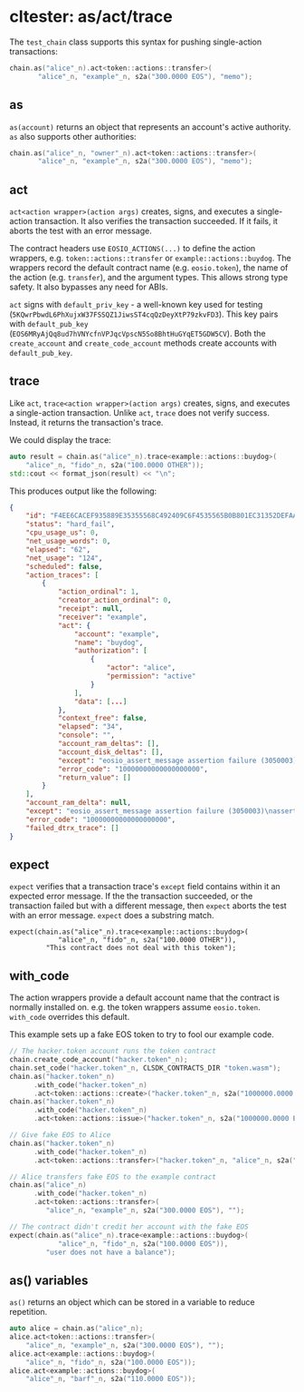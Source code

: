 # cltester: as/act/trace

The `test_chain` class supports this syntax for pushing single-action transactions:

```cpp
chain.as("alice"_n).act<token::actions::transfer>(
       "alice"_n, "example"_n, s2a("300.0000 EOS"), "memo");
```

## as

`as(account)` returns an object that represents an account's active authority. `as` also supports other authorities:

```cpp
chain.as("alice"_n, "owner"_n).act<token::actions::transfer>(
       "alice"_n, "example"_n, s2a("300.0000 EOS"), "memo");
```

## act

`act<action wrapper>(action args)` creates, signs, and executes a single-action transaction. It also verifies the transaction succeeded. If it fails, it aborts the test with an error message.

The contract headers use `EOSIO_ACTIONS(...)` to define the action wrappers, e.g. `token::actions::transfer` or `example::actions::buydog`. The wrappers record the default contract name (e.g. `eosio.token`), the name of the action (e.g. `transfer`), and the argument types. This allows strong type safety. It also bypasses any need for ABIs.

`act` signs with `default_priv_key` - a well-known key used for testing (`5KQwrPbwdL6PhXujxW37FSSQZ1JiwsST4cqQzDeyXtP79zkvFD3`). This key pairs with `default_pub_key` (`EOS6MRyAjQq8ud7hVNYcfnVPJqcVpscN5So8BhtHuGYqET5GDW5CV`). Both the `create_account` and `create_code_account` methods create accounts with `default_pub_key`.

## trace

Like `act`, `trace<action wrapper>(action args)` creates, signs, and executes a single-action transaction. Unlike `act`, `trace` does not verify success. Instead, it returns the transaction's trace.

We could display the trace:

```cpp
auto result = chain.as("alice"_n).trace<example::actions::buydog>(
    "alice"_n, "fido"_n, s2a("100.0000 OTHER"));
std::cout << format_json(result) << "\n";
```

This produces output like the following:

```json
{
    "id": "F4EE6CACEF935889E35355568C492409C6F4535565B0B801EC31352DEFAA40F3",
    "status": "hard_fail",
    "cpu_usage_us": 0,
    "net_usage_words": 0,
    "elapsed": "62",
    "net_usage": "124",
    "scheduled": false,
    "action_traces": [
        {
            "action_ordinal": 1,
            "creator_action_ordinal": 0,
            "receipt": null,
            "receiver": "example",
            "act": {
                "account": "example",
                "name": "buydog",
                "authorization": [
                    {
                        "actor": "alice",
                        "permission": "active"
                    }
                ],
                "data": [...]
            },
            "context_free": false,
            "elapsed": "34",
            "console": "",
            "account_ram_deltas": [],
            "account_disk_deltas": [],
            "except": "eosio_assert_message assertion failure (3050003)\nassertion failure with message: This contract does not deal with this token\npending console output: \n",
            "error_code": "10000000000000000000",
            "return_value": []
        }
    ],
    "account_ram_delta": null,
    "except": "eosio_assert_message assertion failure (3050003)\nassertion failure with message: This contract does not deal with this token\npending console output: \n",
    "error_code": "10000000000000000000",
    "failed_dtrx_trace": []
}
```

## expect

`expect` verifies that a transaction trace's `except` field contains within it an expected error message. If the the transaction succeeded, or the transaction failed but with a different message, then `expect` aborts the test with an error message. `expect` does a substring match.

```
expect(chain.as("alice"_n).trace<example::actions::buydog>(
            "alice"_n, "fido"_n, s2a("100.0000 OTHER")),
         "This contract does not deal with this token");
```

## with_code

The action wrappers provide a default account name that the contract is normally installed on. e.g. the token wrappers assume `eosio.token`. `with_code` overrides this default.

This example sets up a fake EOS token to try to fool our example code.

```c++
// The hacker.token account runs the token contract
chain.create_code_account("hacker.token"_n);
chain.set_code("hacker.token"_n, CLSDK_CONTRACTS_DIR "token.wasm");
chain.as("hacker.token"_n)
      .with_code("hacker.token"_n)
      .act<token::actions::create>("hacker.token"_n, s2a("1000000.0000 EOS"));
chain.as("hacker.token"_n)
      .with_code("hacker.token"_n)
      .act<token::actions::issue>("hacker.token"_n, s2a("1000000.0000 EOS"), "");

// Give fake EOS to Alice
chain.as("hacker.token"_n)
      .with_code("hacker.token"_n)
      .act<token::actions::transfer>("hacker.token"_n, "alice"_n, s2a("10000.0000 EOS"), "");

// Alice transfers fake EOS to the example contract
chain.as("alice"_n)
      .with_code("hacker.token"_n)
      .act<token::actions::transfer>(
         "alice"_n, "example"_n, s2a("300.0000 EOS"), "");

// The contract didn't credit her account with the fake EOS
expect(chain.as("alice"_n).trace<example::actions::buydog>(
            "alice"_n, "fido"_n, s2a("100.0000 EOS")),
         "user does not have a balance");
```

## as() variables

`as()` returns an object which can be stored in a variable to reduce repetition.

```c++
auto alice = chain.as("alice"_n);
alice.act<token::actions::transfer>(
    "alice"_n, "example"_n, s2a("300.0000 EOS"), "");
alice.act<example::actions::buydog>(
    "alice"_n, "fido"_n, s2a("100.0000 EOS"));
alice.act<example::actions::buydog>(
    "alice"_n, "barf"_n, s2a("110.0000 EOS"));
```
